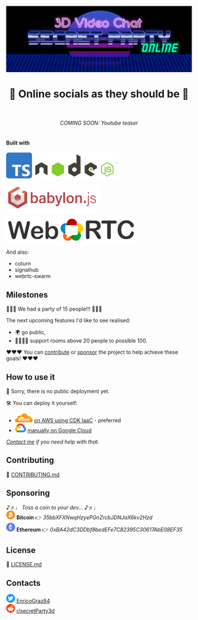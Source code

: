 <div align="center">
	<img src="docs/asset/secret-party-logo.png">
	<h1>🌈 Online socials as they should be 🌈 </h1>
	<br>
	<br> <i>COMING SOON: Youtube teaser</i>
	<br>
	<br>
</div>

#### Built with
![Typescript](docs/asset/typescript.png) 
![NodeJS](docs/asset/nodejs-logo.png)   

![BabylonJS](docs/asset/babylonjs-logo.png)
    
![WebRTC](docs/asset/webrtc-logo.png)  

And also:
- coturn
- signalhub
- webrtc-swarm

 
## Milestones
🎉🎉🎉 We had a party of 15 people!!! 🎉🎉🎉

The next upcoming features I'd like to see realised:
- 🌍 go public,
- 👨‍👩‍👧‍👦 support rooms above 20 people to possible 100.

❤️❤️❤️ You can [contribute](#contributing) or [sponsor](#sponsoring) the project to help achieve these goals! ❤️❤️❤️

## How to use it
🥺 Sorry, there is no public deployment yet.     

🛠 You can deploy it yourself:
 - ![AWS Logo](docs/asset/aws-logo.png) [on AWS using CDK IaaC](aws-cdk/README.md) - preferred
 - ![GCP Logo](docs/asset/gcp-logo.png) [manually on Google Cloud](docs/DEPLOY_TO_GCP.md)
   
_[Contact me](#contacts) if you need help with that._

## Contributing
👐 [CONTRIBUTING.md](docs/CONTRIBUTING.md)

## Sponsoring
♪♬♩ _Toss a coin to your dev..._ ♪♬♩  
![BTC Logo](docs/asset/btc-logo.png) **Bitcoin**  👉  _35bbXFXNwqHzyePGnZrcbJDNJaX6kv2Hzd_  
![ETH Logo](docs/asset/eth-logo.png) **Ethereum** 👉 _0xBA42dC3DDbf8bedEFe7C82395C30617AbE08EF35_  


## License
📝 [LICENSE.md](docs/LICENSE.md)

## Contacts
![Twitter](docs/asset/twitter-logo.png) [EnricoGraz84](https://twitter.com/EnricoGraz84)  
![Reddit](docs/asset/reddit-logo.png) [r/secretParty3d](https://www.reddit.com/r/secretParty3d)
